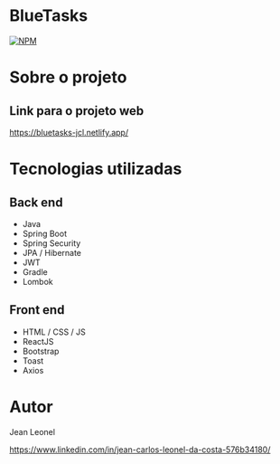 # BlueTasks

[![NPM](https://img.shields.io/npm/l/react)](https://github.com/jcleonel/bluetasks/blob/master/LICENSE) 

# Sobre o projeto



## Link para o projeto web

https://bluetasks-jcl.netlify.app/

# Tecnologias utilizadas
## Back end
- Java
- Spring Boot
- Spring Security
- JPA / Hibernate
- JWT
- Gradle
- Lombok

## Front end
- HTML / CSS / JS
- ReactJS
- Bootstrap
- Toast
- Axios

# Autor

Jean Leonel

https://www.linkedin.com/in/jean-carlos-leonel-da-costa-576b34180/
